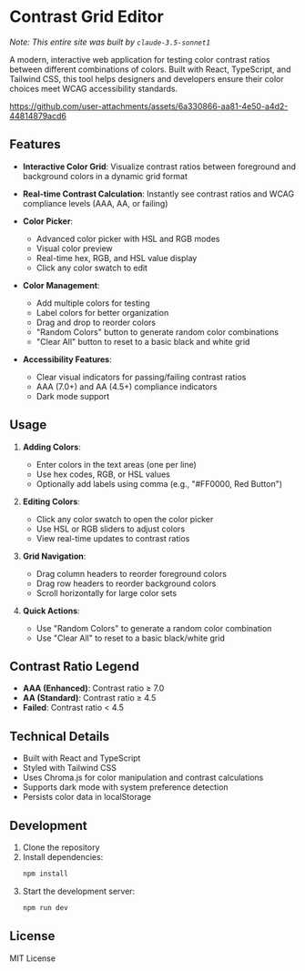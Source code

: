 # Contrast Grid Editor

_Note: This entire site was built by `claude-3.5-sonnet1`_

A modern, interactive web application for testing color contrast ratios between different combinations of colors. Built with React, TypeScript, and Tailwind CSS, this tool helps designers and developers ensure their color choices meet WCAG accessibility standards.

https://github.com/user-attachments/assets/6a330866-aa81-4e50-a4d2-44814879acd6

## Features

- **Interactive Color Grid**: Visualize contrast ratios between foreground and background colors in a dynamic grid format
- **Real-time Contrast Calculation**: Instantly see contrast ratios and WCAG compliance levels (AAA, AA, or failing)
- **Color Picker**:
  - Advanced color picker with HSL and RGB modes
  - Visual color preview
  - Real-time hex, RGB, and HSL value display
  - Click any color swatch to edit

- **Color Management**:
  - Add multiple colors for testing
  - Label colors for better organization
  - Drag and drop to reorder colors
  - "Random Colors" button to generate random color combinations
  - "Clear All" button to reset to a basic black and white grid

- **Accessibility Features**:
  - Clear visual indicators for passing/failing contrast ratios
  - AAA (7.0+) and AA (4.5+) compliance indicators
  - Dark mode support

## Usage

1. **Adding Colors**:
   - Enter colors in the text areas (one per line)
   - Use hex codes, RGB, or HSL values
   - Optionally add labels using comma (e.g., "#FF0000, Red Button")

2. **Editing Colors**:
   - Click any color swatch to open the color picker
   - Use HSL or RGB sliders to adjust colors
   - View real-time updates to contrast ratios

3. **Grid Navigation**:
   - Drag column headers to reorder foreground colors
   - Drag row headers to reorder background colors
   - Scroll horizontally for large color sets

4. **Quick Actions**:
   - Use "Random Colors" to generate a random color combination
   - Use "Clear All" to reset to a basic black/white grid

## Contrast Ratio Legend

- **AAA (Enhanced)**: Contrast ratio ≥ 7.0
- **AA (Standard)**: Contrast ratio ≥ 4.5
- **Failed**: Contrast ratio < 4.5

## Technical Details

- Built with React and TypeScript
- Styled with Tailwind CSS
- Uses Chroma.js for color manipulation and contrast calculations
- Supports dark mode with system preference detection
- Persists color data in localStorage

## Development

1. Clone the repository
2. Install dependencies:
   ```bash
   npm install
   ```
3. Start the development server:
   ```bash
   npm run dev
   ```

## License

MIT License
